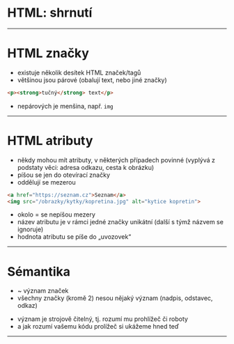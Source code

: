 <!-- .slide: data-state="c-slide-inter" -->

# HTML: shrnutí

---

# HTML značky

* existuje několik desítek HTML značek/tagů
* většinou jsou párové (obalují text, nebo jiné značky) <br> 

```html
<p><strong>tučný</strong> text</p>
```

* nepárových je menšina, např. `img`

---

# HTML atributy

* někdy mohou mít atributy, v některých případech povinné (vyplývá z podstaty věci: adresa odkazu, cesta k obrázku)
* píšou se jen do otevírací značky
* oddělují se mezerou

```html
<a href="https://seznam.cz">Seznam</a>
<img src="/obrazky/kytky/kopretina.jpg" alt="kytice kopretin">
```

>>>
* okolo = se nepíšou mezery
* název atributu je v rámci jedné značky unikátní (další s týmž názvem se ignoruje)
* hodnota atributu se píše do „uvozovek“


---

# Sémantika 

* ~ význam značek
* všechny značky (kromě 2) nesou nějaký význam (nadpis, odstavec, odkaz)

>>>
* význam je strojově čitelný, tj. rozumí mu prohlížeč či roboty
* a jak rozumí vašemu kódu prolížeč si ukážeme hned teď 

---